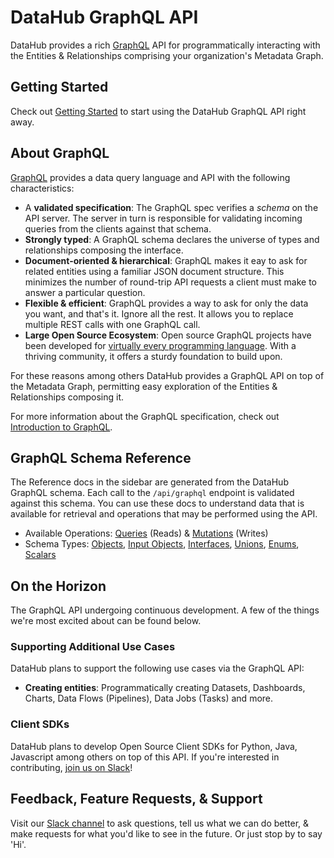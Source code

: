 # DataHub GraphQL API

DataHub provides a rich [GraphQL](https://graphql.org/) API for programmatically interacting with the Entities & Relationships comprising your organization's Metadata Graph.

## Getting Started

Check out [Getting Started](./getting-started.md) to start using the DataHub GraphQL API right away. 

## About GraphQL 

[GraphQL](https://graphql.org/) provides a data query language and API with the following characteristics:

- A **validated specification**: The GraphQL spec verifies a *schema* on the API server. The server in turn is responsible
for validating incoming queries from the clients against that schema.
- **Strongly typed**: A GraphQL schema declares the universe of types and relationships composing the interface. 
- **Document-oriented & hierarchical**: GraphQL makes it eay to ask for related entities using a familiar JSON document
structure. This minimizes the number of round-trip API requests a client must make to answer a particular question.
- **Flexible & efficient**: GraphQL provides a way to ask for only the data you want, and that's it. Ignore all
the rest. It allows you to replace multiple REST calls with one GraphQL call.
- **Large Open Source Ecosystem**: Open source GraphQL projects have been developed for [virtually every programming language](https://graphql.org/code/). With a thriving
community, it offers a sturdy foundation to build upon. 
  
For these reasons among others DataHub provides a GraphQL API on top of the Metadata Graph,
permitting easy exploration of the Entities & Relationships composing it. 

For more information about the GraphQL specification, check out [Introduction to GraphQL](https://graphql.org/learn/). 

## GraphQL Schema Reference

The Reference docs in the sidebar are generated from the DataHub GraphQL schema. Each call to the `/api/graphql` endpoint is
validated against this schema. You can use these docs to understand data that is available for retrieval and operations 
that may be performed using the API.

- Available Operations: [Queries](/graphql/queries.md) (Reads) & [Mutations](/graphql/mutations.md) (Writes)
- Schema Types: [Objects](/graphql/objects.md), [Input Objects](/graphql/inputObjects.md), [Interfaces](/graphql/interfaces.md), [Unions](/graphql/unions.md), [Enums](/graphql/enums.md), [Scalars](/graphql/scalars.md)

## On the Horizon

The GraphQL API undergoing continuous development. A few of the things we're most excited about can be found below.

### Supporting Additional Use Cases

DataHub plans to support the following use cases via the GraphQL API:

- **Creating entities**: Programmatically creating Datasets, Dashboards, Charts, Data Flows (Pipelines), Data Jobs (Tasks) and more.

### Client SDKs

DataHub plans to develop Open Source Client SDKs for Python, Java, Javascript among others on top of this API. If you're interested
in contributing, [join us on Slack](https://datahubspace.slack.com/join/shared_invite/zt-nx7i0dj7-I3IJYC551vpnvvjIaNRRGw#/shared-invite/email)!

## Feedback, Feature Requests, & Support

Visit our [Slack channel](https://datahubspace.slack.com/join/shared_invite/zt-nx7i0dj7-I3IJYC551vpnvvjIaNRRGw#/shared-invite/email) to ask questions, tell us what we can do better, & make requests for what you'd like to see in the future. Or just 
stop by to say 'Hi'. 